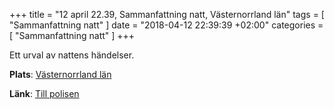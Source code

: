 +++
title = "12 april 22.39, Sammanfattning natt, Västernorrland län"
tags = [
  "Sammanfattning natt"
]
date = "2018-04-12 22:39:39 +02:00"
categories = [
    "Sammanfattning natt"
]
+++

Ett urval av nattens händelser.

**Plats**: [Västernorrland län](http://www.google.com/maps/place/63.427647,17.729244)

**Länk**: [Till polisen](https://polisen.se/aktuellt/handelser/2018/april/12/12-april-22.39-sammanfattning-natt-vasternorrland-lan/)
